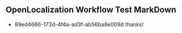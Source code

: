 ## OpenLocalization Workflow Test MarkDown
* 89ed4666-173d-4f4a-ad3f-ab56ba8e009d thanks!

<!--HONumber=Aug16_HO4-->


